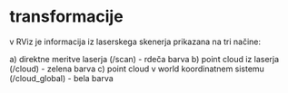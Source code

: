# transformacije

v RViz je informacija iz laserskega skenerja prikazana na tri načine:

a) direktne meritve laserja (/scan) - rdeča barva
b) point cloud iz laserja (/cloud) - zelena barva
c) point cloud v world koordinatnem sistemu (/cloud_global) - bela barva

